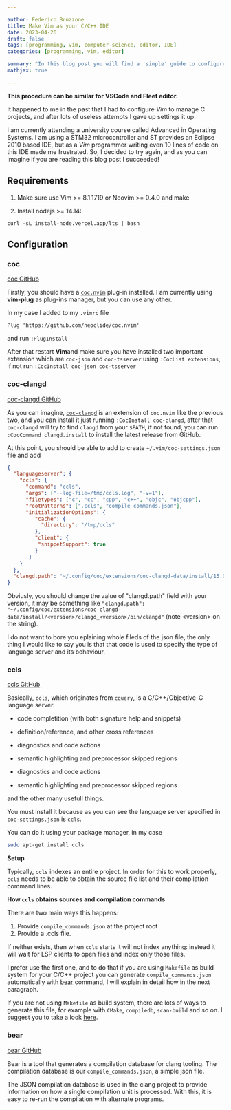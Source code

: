 ```yaml
---

author: Federico Bruzzone
title: Make Vim as your C/C++ IDE 
date: 2023-04-26
draft: false
tags: [programming, vim, computer-science, editor, IDE]
categories: [programming, vim, editor]

summary: "In this blog post you will find a 'simple' guide to configure Vim as your C/C++ IDE. This procedure can be similar for VSCode and Fleet editor." 
mathjax: true

---
```


<!--
# Make Vim as your C/C++ IDE

## A summary of GoF Design Patters
-->

**This procedure can be similar for VSCode and Fleet editor.**

It happened to me in the past that I had to configure *Vim* to manage C projects, and after lots of useless attempts I gave up settings it up.


I am currently attending a university course called Advanced in Operating Systems. I am using a STM32 microcontroller and ST provides an Eclipse 2010 based IDE, but as a *Vim* programmer writing even 10 lines of code on this IDE made me frustrated. So, I decided to try again, and as you can imagine if you are reading this blog post I succeeded!


## Requirements

1. Make sure use Vim >= 8.1.1719 or Neovim >= 0.4.0 and make

2. Install nodejs >= 14.14:

`curl -sL install-node.vercel.app/lts | bash
`

## Configuration

### coc 

[coc GitHub](https://github.com/neoclide/coc.nvim)

Firstly, you should have a [`coc.nvim`](https://github.com/neoclide/coc.nvim) plug-in installed. I am currently using **vim-plug** as plug-ins manager, but you can use any other.

In my case I added to my `.vimrc` file 

```Vim
Plug 'https://github.com/neoclide/coc.nvim'
```

and run `:PlugInstall`

After that restart **Vim**and make sure you have installed two important extension which are `coc-json` and `coc-tsserver` using `:CocList extensions`, if not run `:CocInstall coc-json coc-tsserver`

### coc-clangd

[coc-clangd GitHub](https://github.com/clangd/coc-clangd)

As you can imagine, [`coc-clangd`](https://github.com/clangd/coc-clangd) is an extension of `coc.nvim` like the previous two, and you can install it just running `:CocInstall coc-clangd`, after that `coc-clangd` will try to find `clangd` from your `$PATH`, if not found, you can run `:CocCommand clangd.install` to install the latest release from GitHub.

At this point, you should be able to add to create `~/.vim/coc-settings.json` file and add        

```json
{
  "languageserver": {
    "ccls": {
      "command": "ccls",
      "args": ["--log-file=/tmp/ccls.log", "-v=1"],
      "filetypes": ["c", "cc", "cpp", "c++", "objc", "objcpp"],
      "rootPatterns": [".ccls", "compile_commands.json"],
      "initializationOptions": { 
         "cache": {
           "directory": "/tmp/ccls"
         },
         "client": {
          "snippetSupport": true
         }
       }
    }
  },
  "clangd.path": "~/.config/coc/extensions/coc-clangd-data/install/15.0.6/clangd_15.0.6/bin/clangd",
}
```

Obviusly, you should change the value of "clangd.path" field with your version, it may be something like `"clangd.path": "~/.config/coc/extensions/coc-clangd-data/install/<version>/clangd_<version>/bin/clangd"` (note \<version\> on the string).

I do not want to bore you eplaining whole fileds of the json file, the only thing I would like to say you is that that code is used to specify the type of language server and its behaviour.

### ccls

[ccls GitHub](https://github.com/MaskRay/ccls)

Basically, `ccls`, which originates from `cquery`, is a C/C++/Objective-C language server.

- code completition (with both signature help and snippets)

- definition/reference, and other cross references

- diagnostics and code actions

- semantic highlighting and preprocessor skipped regions
- diagnostics and code actions

- semantic highlighting and preprocessor skipped regions

and the other many usefull things.

You must install it because as you can see the language server specified in `coc-settings.json` is `ccls`.

You can do it using your package manager, in my case

```Bash
sudo apt-get install ccls
```

**Setup**

Typically, `ccls` indexes an entire project. In order for this to work properly, `ccls` needs to be able to obtain the source file list and their compilation command lines.

**How `ccls` obtains sources and compilation commands**

There are two main ways this happens:

1. Provide `compile_commands.json` at the project root
2. Provide a .ccls file.

If neither exists, then when `ccls` starts it will not index anything: instead it will wait for LSP clients to open files and index only those files.

I prefer use the first one, and to do that if you are using `Makefile` as build system for your C/C++ project you can generate `compile_commands.json` automatically with [bear](https://github.com/rizsotto/Bear) command, I will explain in detail how in the next paragraph.

If you are not using `Makefile` as build system, there are lots of ways to generate this file, for example with `CMake`, `compiledb`, `scan-build` and so on. I suggest you to take a look [here](https://github.com/MaskRay/ccls/wiki/Project-Setup).

### bear

[bear GitHub](https://github.com/rizsotto/Bear)



Bear is a tool that generates a compilation database for clang tooling. The compilation database is our `compile_commands.json`, a simple json file.

The JSON compilation database is used in the clang project to provide information on how a single compilation unit is processed. With this, it is easy to re-run the compilation with alternate programs.


